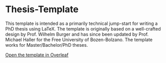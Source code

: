 # Thesis-Template
This template is intended as a primarily technical jump-start for writing a PhD thesis
using LaTeX. The template is originally based on a well-crafted design by Prof. Wilhelm
Burger and has since been updated by Prof. Michael Haller for the Free University of
Bozen-Bolzano. The template works for  Master/Bachelor/PhD theses.

[Open the template in Overleaf](https://www.overleaf.com/docs?snip_uri=https://github.com/michaelhaller/thesis-template/raw/main/UNIBZ-Thesis-Template.zip)
